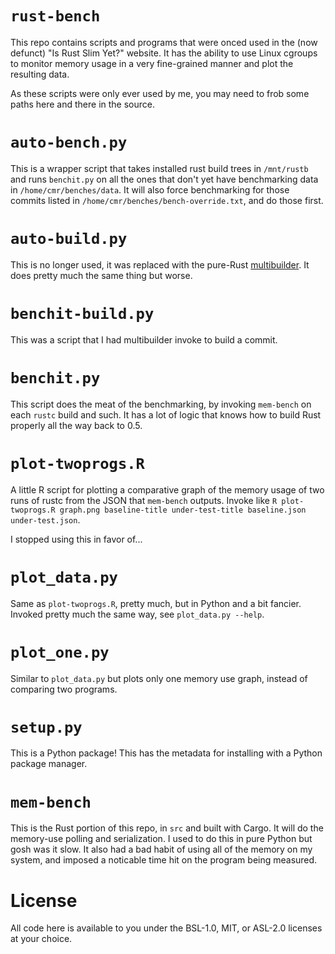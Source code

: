 # `rust-bench`

This repo contains scripts and programs that were onced used in the (now
defunct) "Is Rust Slim Yet?" website. It has the ability to use Linux cgroups
to monitor memory usage in a very fine-grained manner and plot the resulting
data.

As these scripts were only ever used by me, you may need to frob some paths
here and there in the source.

# `auto-bench.py`

This is a wrapper script that takes installed rust build trees in
`/mnt/rustb` and runs `benchit.py` on all the ones that don't yet have
benchmarking data in `/home/cmr/benches/data`. It will also force benchmarking
for those commits listed in `/home/cmr/benches/bench-override.txt`, and do
those first.

# `auto-build.py`

This is no longer used, it was replaced with the pure-Rust
[multibuilder](https://github.com/huonw/multibuilder). It does pretty much the
same thing but worse.

# `benchit-build.py`

This was a script that I had multibuilder invoke to build a commit.

# `benchit.py`

This script does the meat of the benchmarking, by invoking `mem-bench` on each
`rustc` build and such. It has a lot of logic that knows how to build Rust
properly all the way back to 0.5.

# `plot-twoprogs.R`

A little R script for plotting a comparative graph of the memory usage of two
runs of rustc from the JSON that `mem-bench` outputs. Invoke like
`R plot-twoprogs.R graph.png baseline-title under-test-title baseline.json
under-test.json`.

I stopped using this in favor of...

# `plot_data.py`

Same as `plot-twoprogs.R`, pretty much, but in Python and a bit fancier.
Invoked pretty much the same way, see `plot_data.py --help`.

# `plot_one.py`

Similar to `plot_data.py` but plots only one memory use graph, instead of
comparing two programs.

# `setup.py`

This is a Python package! This has the metadata for installing with a Python
package manager.

# `mem-bench`

This is the Rust portion of this repo, in `src` and built with Cargo. It will
do the memory-use polling and serialization. I used to do this in pure Python
but gosh was it slow. It also had a bad habit of using all of the memory
on my system, and imposed a noticable time hit on the program being
measured.

# License

All code here is available to you under the BSL-1.0, MIT, or ASL-2.0 licenses
at your choice.
